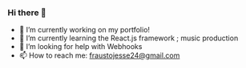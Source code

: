 ### Hi there 👋

- 🔭 I’m currently working on  my portfolio!
- 🌱 I’m currently learning the React.js framework ; music production
- 🤔 I’m looking for help with Webhooks
- 📫 How to reach me: fraustojesse24@gmail.com
